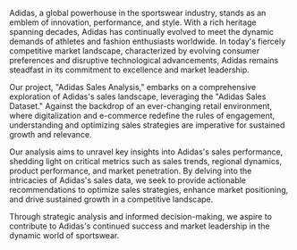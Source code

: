 Adidas, a global powerhouse in the sportswear industry, stands as an emblem of innovation, performance, and style. With a rich heritage spanning decades, Adidas has continually evolved to meet the dynamic demands of athletes and fashion enthusiasts worldwide. In today's fiercely competitive market landscape, characterized by evolving consumer preferences and disruptive technological advancements, Adidas remains steadfast in its commitment to excellence and market leadership.

Our project, "Adidas Sales Analysis," embarks on a comprehensive exploration of Adidas's sales landscape, leveraging the "Adidas Sales Dataset." Against the backdrop of an ever-changing retail environment, where digitalization and e-commerce redefine the rules of engagement, understanding and optimizing sales strategies are imperative for sustained growth and relevance.

Our analysis aims to unravel key insights into Adidas's sales performance, shedding light on critical metrics such as sales trends, regional dynamics, product performance, and market penetration. By delving into the intricacies of Adidas's sales data, we seek to provide actionable recommendations to optimize sales strategies, enhance market positioning, and drive sustained growth in a competitive landscape.

Through strategic analysis and informed decision-making, we aspire to contribute to Adidas's continued success and market leadership in the dynamic world of sportswear.

